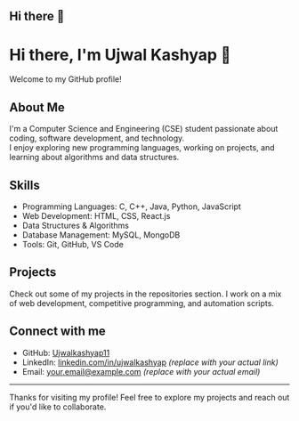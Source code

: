 ## Hi there 👋

<!--
**Ujwalkashyap11/Ujwalkashyap11** is a ✨ _special_ ✨ repository because its `README.md` (this file) appears on your GitHub profile.

Here are some ideas to get you started:

- 🔭 I’m currently working on ...
- 🌱 I’m currently learning ...
- 👯 I’m looking to collaborate on ...
- 🤔 I’m looking for help with ...
- 💬 Ask me about ...
- 📫 How to reach me: ...
- 😄 Pronouns: ...
- ⚡ Fun fact: ...
-->
# Hi there, I'm Ujwal Kashyap 👋

Welcome to my GitHub profile!

## About Me
I'm a Computer Science and Engineering (CSE) student passionate about coding, software development, and technology.  
I enjoy exploring new programming languages, working on projects, and learning about algorithms and data structures.

## Skills
- Programming Languages: C, C++, Java, Python, JavaScript  
- Web Development: HTML, CSS, React.js  
- Data Structures & Algorithms  
- Database Management: MySQL, MongoDB  
- Tools: Git, GitHub, VS Code

## Projects
Check out some of my projects in the repositories section. I work on a mix of web development, competitive programming, and automation scripts.

## Connect with me
- GitHub: [Ujwalkashyap11](https://github.com/Ujwalkashyap11)  
- LinkedIn: [linkedin.com/in/ujwalkashyap](https://linkedin.com/in/ujwalkashyap) *(replace with your actual link)*  
- Email: your.email@example.com *(replace with your actual email)*

---

Thanks for visiting my profile! Feel free to explore my projects and reach out if you'd like to collaborate.
